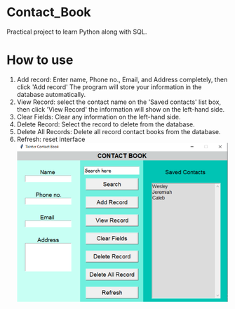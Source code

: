 # Contact_Book
Practical project to learn Python along with SQL.
# How to use
1. Add record: Enter name, Phone no., Email, and Address completely, then click 'Add record' The program will store your information in the database automatically.
2. View Record: select the contact name on the 'Saved contacts' list box, then click 'View Record' the information will show on the left-hand side.
3. Clear Fields: Clear any information on the left-hand side.
4. Delete Record: Select the record to delete from the database.
5. Delete All Records: Delete all record contact books from the database.
6. Refresh: reset interface
![alt text](https://github.com/varavit44/Contact_Book/blob/main/Interface.png?raw=True)

